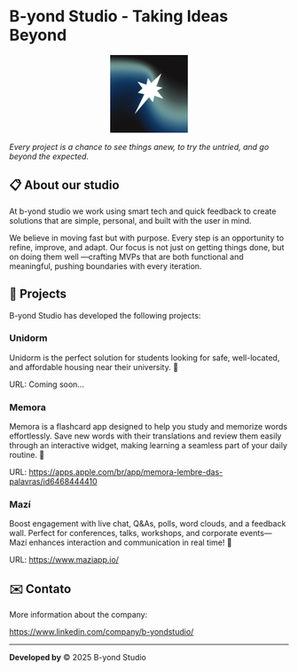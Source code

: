 # B-yond Studio - Taking Ideas Beyond

<div align="center">
  <img src="../assets/b-yond.jpeg" alt="Logo B-yond Studio" width="140">
</div>

*Every project is a chance to see things anew, to try the untried, and go beyond the expected.*

## 📋 About our studio

At b-yond studio we work using smart tech and quick feedback
to create solutions that are simple, personal, and built
with the user in mind.

We believe in moving fast but with purpose.
Every step is an opportunity to refine, improve, and adapt. Our
focus is not just on getting things done, but on doing them well
—crafting MVPs that are both functional and meaningful,
pushing boundaries with every iteration.

## 🚀 Projects

B-yond Studio has developed the following projects:

### Unidorm
Unidorm is the perfect solution for students looking for safe, well-located, and affordable housing near their university. 🚀

URL: Coming soon...

### Memora
Memora is a flashcard app designed to help you study and memorize words effortlessly. Save new words with their translations and review them easily through an interactive widget, making learning a seamless part of your daily routine. 🚀

URL: https://apps.apple.com/br/app/memora-lembre-das-palavras/id6468444410

### Mazí
Boost engagement with live chat, Q&As, polls, word clouds, and a feedback wall. Perfect for conferences, talks, workshops, and corporate events—Mazí enhances interaction and communication in real time! 🚀

URL: https://www.maziapp.io/

## ✉️ Contato

More information about the company:

https://www.linkedin.com/company/b-yondstudio/

---

**Developed by** © 2025 B-yond Studio
